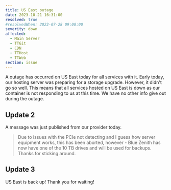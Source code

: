 ```yaml
---
title: US East outage
date: 2023-10-21 16:31:00
resolved: true
#resolvedWhen: 2023-07-28 09:00:00
severity: down
affected:
  - Main Server
  - TTGit
  - CDN
  - TTHost
  - TTWeb
section: issue
---
```


A outage has occurred on US East today for all services with it. Early today, our hosting server was preparing for a storage upgrade. However, it didn't go so well.
This means that all services hosted on US East is down as our container is not responding to us at this time. We have no other info give out during the outage.

## Update 2

A message was just published from our provider today.

> Due to issues with the PCIe not detecting and I guess how server equipment works, this has been aborted, however - Blue Zenith has now have one of the 10 TB drives and will be used for backups. Thanks for sticking around.

## Update 3

US East is back up! Thank you for waiting!